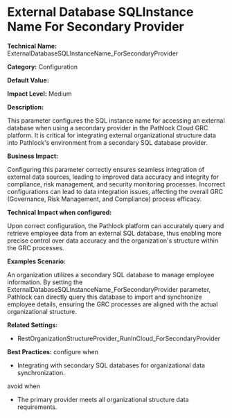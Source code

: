 # External Database SQLInstance Name For Secondary Provider

**Technical Name:** ExternalDatabaseSQLInstanceName_ForSecondaryProvider

**Category:** Configuration

**Default Value:**

**Impact Level:** Medium

**Description:**

This parameter configures the SQL instance name for accessing an external database when using a secondary provider in the Pathlock Cloud GRC platform. It is critical for integrating external organizational structure data into Pathlock's environment from a secondary SQL database provider.

**Business Impact:**

Configuring this parameter correctly ensures seamless integration of external data sources, leading to improved data accuracy and integrity for compliance, risk management, and security monitoring processes. Incorrect configurations can lead to data integration issues, affecting the overall GRC (Governance, Risk Management, and Compliance) process efficacy.

**Technical Impact when configured:**

Upon correct configuration, the Pathlock platform can accurately query and retrieve employee data from an external SQL database, thus enabling more precise control over data accuracy and the organization's structure within the GRC processes.

**Examples Scenario:**

An organization utilizes a secondary SQL database to manage employee information. By setting the ExternalDatabaseSQLInstanceName_ForSecondaryProvider parameter, Pathlock can directly query this database to import and synchronize employee details, ensuring the GRC processes are aligned with the actual organizational structure.

**Related Settings:**

- RestOrganizationStructureProvider_RunInCloud_ForSecondaryProvider

**Best Practices:** configure when

- Integrating with secondary SQL databases for organizational data synchronization.

avoid when

- The primary provider meets all organizational structure data requirements.